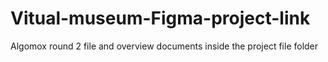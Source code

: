 # Vitual-museum-Figma-project-link
Algomox round 2 file and overview documents inside the project file folder
